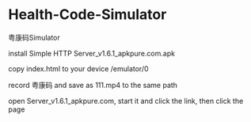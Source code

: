 # Health-Code-Simulator
粤康码Simulator

install Simple HTTP Server_v1.6.1_apkpure.com.apk

copy index.html to your device /emulator/0

record 粤康码 and save as 111.mp4 to the same path

open Server_v1.6.1_apkpure.com, start it and click the link, then click the page
